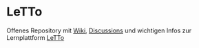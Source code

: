 # LeTTo

Offenes Repository mit [Wiki](https://doc.letto.at/), [Discussions](https://github.com/LeTTo-GmbH/LeTTo/discussions) und wichtigen Infos zur Lernplattform [LeTTo](https://www.letto.at)
